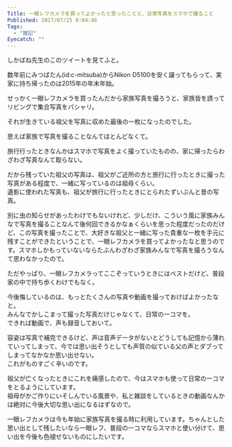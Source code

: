 ```yaml
---
Title: 一眼レフカメラを買ってよかったと思ったことと、日常写真をスマホで撮ること
Published: 2017/07/25 0:04:46
Tags:
  - "雑記"
Eyecatch: ""
---
```

しかばね先生のこのツイートを見てふと。  

<?# Twitter 889420777405136896 /?>


数年前にみつばたん(id:c-mitsuba)からNikon D5100を安く譲ってもらって、実家に持ち帰ったのは2015年の年末年始。  

せっかく一眼レフカメラを買ったんだから家族写真を撮ろうと、家族皆を誘ってリビングで集合写真をパシャリ。  

それが生きている祖父を写真に収めた最後の一枚になったのでした。  

思えば家族で写真を撮ることなんてほとんどなくて。  

旅行行ったときなんかはスマホで写真をよく撮っていたものの、家に帰ったらわざわざ写真なんて取らない。  


だから残っていた祖父の写真は、祖父がご近所の方と旅行に行ったときに撮った写真がある程度で、一緒に写っているのは祖母くらい。  
遺影に使われた写真も、祖父が旅行に行ったときにとられたずいぶんと昔の写真。  

別に虫の知らせがあったわけでもないけれど、少しだけ、こういう風に家族みんなで写真を撮ることなんて後何回できるかなぁくらいを思った程度だったのだけど、この写真を撮ったことで、大好きな祖父と一緒に写った貴重な一枚を手元に残すことができたということで、一眼レフカメラを買ってよかったなと思うのです。スマホしかもっていないならたぶんわざわざ家族みんなで写真を撮ろうなんて思わなかったので。  



ただやっぱり、一眼レフカメラってここぞっていうときにはベストだけど、普段家の中で持ち歩くわけでもなく。  

今後悔しているのは、もっとたくさんの写真や動画を撮っておけばよかったなと。  
みんなでかしこまって撮った写真だけじゃなくて、日常の一コマを。  
できれば動画で、声も録音しておいて。  

容姿は写真で補完できるけど、声は音声データがないとどうしても記憶から薄れていってしまって、今では思い出そうとしても声質の似ている父の声とダブってしまってなかなか思い出せない。  
これがものすごく辛いのです。  

祖父が亡くなったときにこれを痛感したので、今はスマホも使って日常の一コマをとるようにしています。  
祖母がかご作りにいそしんでいる風景や、私と雑談をしているときの動画なんかは絶対に今後大切な思い出になるはずなので。  

一眼レフカメラは今も年始に家族写真を撮る時に利用しています。ちゃんとした思い出として残したいなら一眼レフ、普段の一コマならスマホと使い分けて、思い出を今後も色褪せないものにしたいです。    
